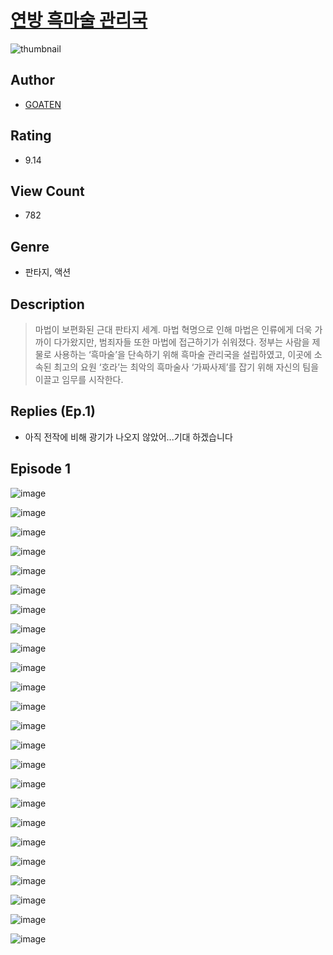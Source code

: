 # [연방 흑마술 관리국](https://comic.naver.com/challenge/list?titleId=810675)
![thumbnail](https://image-comic.pstatic.net/user_contents_data/challenge_comic/2023/05/24/291610/upload_3906084569055716196_480x623.jpeg)

## Author
- [GOATEN](https://comic.naver.com/artistTitle?id=291610)

## Rating
- 9.14

## View Count
- 782

## Genre
- 판타지, 액션

## Description
> 마법이 보편화된 근대 판타지 세계. 마법 혁명으로 인해 마법은 인류에게 더욱 가까이 다가왔지만, 범죄자들 또한 마법에 접근하기가 쉬워졌다. 정부는 사람을 제물로 사용하는 ‘흑마술’을 단속하기 위해 흑마술 관리국을 설립하였고, 이곳에 소속된 최고의 요원 ‘호라’는 최악의 흑마술사 ‘가짜사제’를 잡기 위해 자신의 팀을 이끌고 임무를 시작한다.

## Replies (Ep.1)
- 아직 전작에 비해 광기가 나오지 않았어...기대 하겠습니다

## Episode 1
![image](https://image-comic.pstatic.net/user_contents_data/challenge_comic/2023/05/24/291610/upload_3486123894408110433.jpeg)

![image](https://image-comic.pstatic.net/user_contents_data/challenge_comic/2023/05/24/291610/upload_3907210644388275810.jpeg)

![image](https://image-comic.pstatic.net/user_contents_data/challenge_comic/2023/05/24/291610/upload_7293692177859830882.jpeg)

![image](https://image-comic.pstatic.net/user_contents_data/challenge_comic/2023/05/24/291610/upload_7220449103438046258.jpeg)

![image](https://image-comic.pstatic.net/user_contents_data/challenge_comic/2023/05/24/291610/upload_7365745150526697521.jpeg)

![image](https://image-comic.pstatic.net/user_contents_data/challenge_comic/2023/05/24/291610/upload_7293355533337507634.jpeg)

![image](https://image-comic.pstatic.net/user_contents_data/challenge_comic/2023/05/24/291610/upload_7003722184613049396.jpeg)

![image](https://image-comic.pstatic.net/user_contents_data/challenge_comic/2023/05/24/291610/upload_7363439697142951988.jpeg)

![image](https://image-comic.pstatic.net/user_contents_data/challenge_comic/2023/05/24/291610/upload_7234247957156345441.jpeg)

![image](https://image-comic.pstatic.net/user_contents_data/challenge_comic/2023/05/24/291610/upload_3978475508423734327.jpeg)

![image](https://image-comic.pstatic.net/user_contents_data/challenge_comic/2023/05/24/291610/upload_4051322357715120688.jpeg)

![image](https://image-comic.pstatic.net/user_contents_data/challenge_comic/2023/05/24/291610/upload_3761129529502217570.jpeg)

![image](https://image-comic.pstatic.net/user_contents_data/challenge_comic/2023/05/24/291610/upload_3546642113962785074.jpeg)

![image](https://image-comic.pstatic.net/user_contents_data/challenge_comic/2023/05/24/291610/upload_7148683095417708851.jpeg)

![image](https://image-comic.pstatic.net/user_contents_data/challenge_comic/2023/05/24/291610/upload_3834592124011034420.jpeg)

![image](https://image-comic.pstatic.net/user_contents_data/challenge_comic/2023/05/24/291610/upload_3833179439826679653.jpeg)

![image](https://image-comic.pstatic.net/user_contents_data/challenge_comic/2023/05/24/291610/upload_4121466806690996787.jpeg)

![image](https://image-comic.pstatic.net/user_contents_data/challenge_comic/2023/05/24/291610/upload_7377793598175392822.jpeg)

![image](https://image-comic.pstatic.net/user_contents_data/challenge_comic/2023/05/24/291610/upload_4049689776291592549.jpeg)

![image](https://image-comic.pstatic.net/user_contents_data/challenge_comic/2023/05/24/291610/upload_3918748726824625719.jpeg)

![image](https://image-comic.pstatic.net/user_contents_data/challenge_comic/2023/05/24/291610/upload_3690760574871287604.jpeg)

![image](https://image-comic.pstatic.net/user_contents_data/challenge_comic/2023/05/24/291610/upload_4122819399182870116.jpeg)

![image](https://image-comic.pstatic.net/user_contents_data/challenge_comic/2023/05/24/291610/upload_7365695904401483056.jpeg)

![image](https://image-comic.pstatic.net/user_contents_data/challenge_comic/2023/05/24/291610/upload_7161339552293216869.jpeg)
